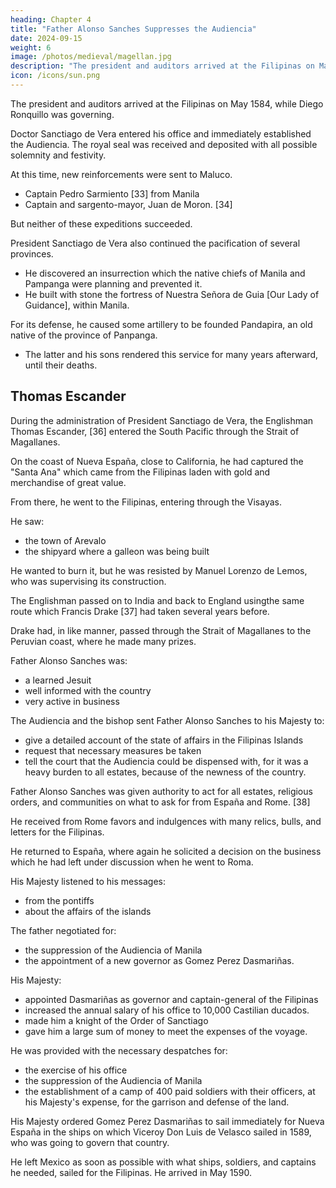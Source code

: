 ```yaml
---
heading: Chapter 4
title: "Father Alonso Sanches Suppresses the Audiencia"
date: 2024-09-15
weight: 6
image: /photos/medieval/magellan.jpg
description: "The president and auditors arrived at the Filipinas on May 1584, while Diego Ronquillo was governing"
icon: /icons/sun.png
---
```



The president and auditors arrived at the Filipinas on May 1584, while Diego Ronquillo was governing. 

Doctor Sanctiago de Vera entered his office and immediately established the Audiencia. The royal seal was received and deposited with all possible solemnity and festivity. 

<!-- Then they began to attend to the affairs both of justice and of war and government, to the great profit of the country.  -->

At this time, new reinforcements were sent to Maluco.

 <!-- for the conquests that the chief captain of Tidore intended to make of the island of Terrenate. -->
- Captain Pedro Sarmiento [33] from Manila
- Captain and sargento-mayor, Juan de Moron. [34] 

But neither of these expeditions succeeded.

President Sanctiago de Vera also continued the pacification of several provinces.
 <!-- of the islands, and did many things, which proved advantageous in every respect. -->
- He discovered an insurrection which the native chiefs of Manila and Pampanga were planning and prevented it.
- He built with stone the fortress of Nuestra Señora de Guia [Our Lady of Guidance], within Manila.


 <!-- planned against the Spaniards, and justice was done the guilty. [35]  -->

For its defense, he caused some artillery to be founded Pandapira, an old native of the province of Panpanga. 
- The latter and his sons rendered this service for many years afterward, until their deaths.


## Thomas Escander

During the administration of President Sanctiago de Vera, the Englishman Thomas Escander, [36] entered the South Pacific through the Strait of Magallanes.

On the coast of Nueva España, close to California, he had captured the "Santa Ana" which came from the Filipinas laden with gold and merchandise of great value. 

From there, he went to the Filipinas, entering through the Visayas.

 <!-- province of Pintados. He came in sight of  -->

He saw:
- the town of Arevalo
- the shipyard where a galleon was being built

 <!-- for the navigation of the Nueva España line. -->

He wanted to burn it, but he was resisted by Manuel Lorenzo de Lemos, who was supervising its construction.

The Englishman passed on to India and back to England usingthe same route which Francis Drake [37] had taken several years before.

Drake had, in like manner, passed through the Strait of Magallanes to the Peruvian coast, where he made many prizes.


Father Alonso Sanches was:
- a learned Jesuit
- well informed with the country
- very active in business

The Audiencia and the bishop sent Father Alonso Sanches to his Majesty to:
- give a detailed account of the state of affairs in the Filipinas Islands
- request that necessary measures be taken
- tell the court that the Audiencia could be dispensed with, for it was a heavy burden to all estates, because of the newness of the country. 


Father Alonso Sanches was given authority to act for all estates, religious orders, and communities on what to ask for from España and Rome. [38] 

<!-- This father reached Madrid, and after having conferred with his Majesty several times respecting those things of which he thought fit to treat and to make requests, went to Roma, where he introduced himself as the ambassador of all the estates of the Filipinas, and on their behalf he kissed the foot, and visited the pontiffs who ruled during that time, after the death of Sixtus the Fifth. -->

He received from Rome favors and indulgences with many relics, bulls, and letters for the Filipinas.

He returned to España, where again he solicited a decision on the business which he had left under discussion when he went to Roma. 

His Majesty listened to his messages:
- from the pontiffs
- about the affairs of the islands

<!-- In private audiences the father made the king understand his requests, and decide them to his own satisfaction.  -->

<!-- But as soon as the despatches reached the Filipinas, much of their contents appeared outside the intention and expectation of both bishop and Audiencia, and the city, citizens, and encomenderos. 

They appeared even detrimental to the inhabitants of the islands, and therefore they expressed their displeasure toward Father Alonso Sanches, who was still in España.  -->

The father negotiated for:
- the suppression of the Audiencia of Manila
- the appointment of a new governor as Gomez Perez Dasmariñas.

<!-- and in begging such an one, the same father, because of his friendly relations with him, proposed one , who had been corregidor of Leon and later of Murcia, and who was at that time in the court, and corregidor-elect of Logroño and Calahorra.  -->

His Majesty:
- appointed Dasmariñas as governor and captain-general of the Filipinas
- increased the annual salary of his office to 10,000 Castilian ducados. 
- made him a knight of the Order of Sanctiago
- gave him a large sum of money to meet the expenses of the voyage. 

He was provided with the necessary despatches for:
- the exercise of his office
- the suppression of the Audiencia of Manila
- the establishment of a camp of 400 paid soldiers with their officers, at his Majesty's expense, for the garrison and defense of the land. 

His Majesty ordered Gomez Perez Dasmariñas to sail immediately for Nueva España in the ships on which Viceroy Don Luis de Velasco sailed in 1589, who was going to govern that country.

He left Mexico as soon as possible with what ships, soldiers, and captains he needed, sailed for the Filipinas. He arrived in May 1590.

<!-- Of the administration of Gomez Perez Dasmariñas, and of Licentiate Pedro de Rojas, who was elected by the city of Manila to act as governor, on account of the former's death, until Don Luis Dasmariñas was received as the successor of Gomez Perez, his father. -->

